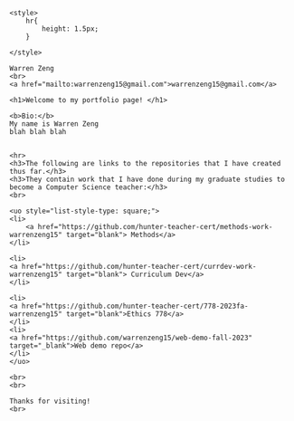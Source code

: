<html>

    <style>
        hr{
            height: 1.5px;
        }
    
    </style>
    
    Warren Zeng
    <br>
    <a href="mailto:warrenzeng15@gmail.com">warrenzeng15@gmail.com</a>

    <h1>Welcome to my portfolio page! </h1>

    <b>Bio:</b>
    My name is Warren Zeng
    blah blah blah

    
    <hr>
    <h3>The following are links to the repositories that I have created thus far.</h3>   
    <h3>They contain work that I have done during my graduate studies to become a Computer Science teacher:</h3> 
    <br>

    <uo style="list-style-type: square;">
    <li>
        <a href="https://github.com/hunter-teacher-cert/methods-work-warrenzeng15" target="blank"> Methods</a>
    </li>

    <li>
    <a href="https://github.com/hunter-teacher-cert/currdev-work-warrenzeng15" target="blank"> Curriculum Dev</a>
    </li>

    <li>
    <a href="https://github.com/hunter-teacher-cert/778-2023fa-warrenzeng15" target="blank">Ethics 778</a>
    </li>
    <li>
    <a href="https://github.com/warrenzeng15/web-demo-fall-2023" target="_blank">Web demo repo</a>
    </li>
    </uo>

    <br>
    <br>

    Thanks for visiting!
    <br>


</html>

